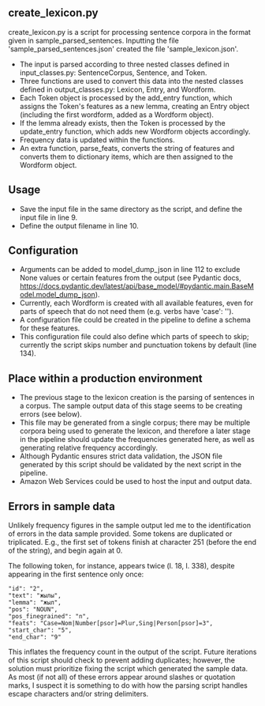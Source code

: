 ## create_lexicon.py

create_lexicon.py is a script for processing sentence corpora in the format given in sample_parsed_sentences.
Inputting the file 'sample_parsed_sentences.json' created the file 'sample_lexicon.json'.

- The input is parsed according to three nested classes defined in input_classes.py: SentenceCorpus, Sentence, and Token.
- Three functions are used to convert this data into the nested classes defined in output_classes.py: Lexicon, Entry, and Wordform.
- Each Token object is processed by the add_entry function, which assigns the Token's features as a new lemma, creating an Entry object (including the first wordform, added as a Wordform object).
- If the lemma already exists, then the Token is processed by the update_entry function, which adds new Wordform objects accordingly.
- Frequency data is updated within the functions.
- An extra function, parse_feats, converts the string of features and converts them to dictionary items, which are then assigned to the Wordform object.

## Usage

- Save the input file in the same directory as the script, and define the input file in line 9.
- Define the output filename in line 10.

## Configuration

- Arguments can be added to model_dump_json in line 112 to exclude None values or certain features from the output (see Pydantic docs, https://docs.pydantic.dev/latest/api/base_model/#pydantic.main.BaseModel.model_dump_json).
- Currently, each Wordform is created with all available features, even for parts of speech that do not need them (e.g. verbs have 'case': '').
- A configuration file could be created in the pipeline to define a schema for these features.
- This configuration file could also define which parts of speech to skip; currently the script skips number and punctuation tokens by default (line 134).

## Place within a production environment

- The previous stage to the lexicon creation is the parsing of sentences in a corpus. The sample output data of this stage seems to be creating errors (see below).
- This file may be generated from a single corpus; there may be multiple corpora being used to generate the lexicon, and therefore a later stage in the pipeline should update the frequencies generated here, as well as generating relative frequency accordingly.
- Although Pydantic ensures strict data validation, the JSON file generated by this script should be validated by the next script in the pipeline.
- Amazon Web Services could be used to host the input and output data.

## Errors in sample data

Unlikely frequency figures in the sample output led me to the identification of errors in the data sample provided.
Some tokens are duplicated or triplicated. E.g., the first set of tokens finish at character 251 (before the end of the string), and begin again at 0.

The following token, for instance, appears twice (l. 18, l. 338), despite appearing in the first sentence only once:

```
"id": "2",
"text": "жылы",
"lemma": "жыл",
"pos": "NOUN",
"pos_finegrained": "n",
"feats": "Case=Nom|Number[psor]=Plur,Sing|Person[psor]=3",
"start_char": "5",
"end_char": "9"
```

This inflates the frequency count in the output of the script. Future iterations of this script should check to prevent adding duplicates;
however, the solution must prioritize fixing the script which generated the sample data.
As most (if not all) of these errors appear around slashes or quotation marks, I suspect it is something to do with how the parsing script handles escape characters and/or string delimiters.
